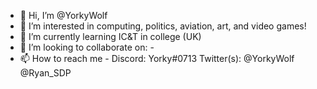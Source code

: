 - 👋 Hi, I’m @YorkyWolf
- 👀 I’m interested in computing, politics, aviation, art, and video games!
- 🌱 I’m currently learning IC&T in college (UK)
- 💞️ I’m looking to collaborate on: -
- 📫 How to reach me - Discord: Yorky#0713 Twitter(s): @YorkyWolf @Ryan_SDP

<!---
YorkyWolf/YorkyWolf is a ✨ special ✨ repository because its `README.md` (this file) appears on your GitHub profile.
You can click the Preview link to take a look at your changes.
--->
